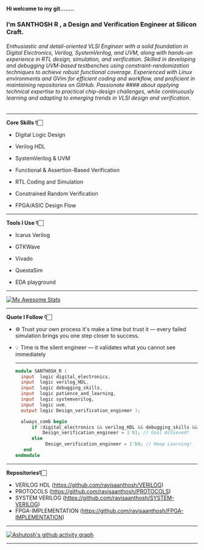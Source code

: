 #### Hi welcome to my git........
### I’m  SANTHOSH R , a Design and Verification Engineer at Silicon Craft.
  ###### Enthusiastic and detail-oriented VLSI Engineer with a solid foundation in Digital Electronics, Verilog, SystemVerilog, and UVM, along with hands-on experience in RTL design, simulation, and verification. Skilled in developing and debugging UVM-based testbenches using constraint-randomization techniques to achieve robust functional coverage. Experienced with Linux environments and GVim for efficient coding and workflow, and proficient in maintaining repositories on GitHub. Passionate #### about applying technical expertise to practical chip-design challenges, while continuously learning and adapting to emerging trends in VLSI design and verification.
  
---

**Core Skills 👇🏻**

- Digital Logic Design

- Verilog HDL

- SystemVerilog & UVM

- Functional & Assertion-Based Verification

- RTL Coding and Simulation

- Constrained Random Verification

- FPGA/ASIC Design Flow
  
---

**Tools I Use 👇🏻**

- Icarus Verilog

- GTKWave

- Vivado

- QuestaSim

- EDA playground

---

 [![My Awesome Stats](https://awesome-github-stats.azurewebsites.net/user-stats/ravisaanthosh?cardType=level&theme=midnight-purple&preferLogin=false)](https://git.io/awesome-stats-card)
 
---
**Quote I Follow 👇🏻**
- ⚙️ Trust your own process it's make a time but trust it — every failed simulation brings you one step closer to success.
  
- 💡 Time is the silent engineer — it validates what you cannot see immediately
  
  ---
  ```verilog
  module SANTHOSH_R (
    input  logic digital_electronics,
    input  logic verilog_HDL,
    input  logic debugging_skills,
    input  logic patience_and_learning,
    input  logic systemverilog,
    input  logic uvm,
    output logic Design_verification_engineer );

    always_comb begin
        if (digital_electronics && verilog_HDL && debugging_skills && patience_and_learning && systemverilog && uvm)
            Design_verification_engineer = 1'b1; // Goal Achieved!
        else
             Design_verification_engineer = 1'b0; // Keep Learning!
     end
  endmodule

---

 **Repositories👇🏻**
- VERILOG HDL (https://github.com/ravisaanthosh/VERILOG)
- PROTOCOLS (https://github.com/ravisaanthosh/PROTOCOLS)
- SYSTEM VERILOG (https://github.com/ravisaanthosh/SYSTEM-VERILOG)
- FPGA-IMPLEMENTATION (https://github.com/ravisaanthosh/FPGA-IMPLEMENTATION)
  
---

[![Ashutosh's github activity graph](https://github-readme-activity-graph.vercel.app/graph?username=ravisaanthosh&bg_color=0d1117&color=eff2f5&line=a31eeb&point=f4f5f6&area=true&hide_border=true)](https://github.com/ashutosh00710/github-readme-activity-graph)

---



  





  

